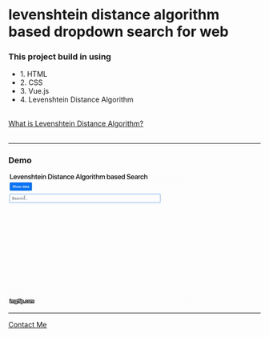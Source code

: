 # levenshtein distance algorithm based dropdown search for web
<h3>This project build in using</h3>
<ul>
    <li>1. HTML</li>
    <li>2. CSS</li>
    <li>3. Vue.js</li>
    <li>4. Levenshtein Distance Algorithm</li>
</ul>
<br/>
<a href="https://en.wikipedia.org/wiki/Levenshtein_distance">What is Levenshtein Distance Algorithm?</a>
<br/>
<br/>
<hr>
<h3>Demo</h3>
<img src="./src/gif/demo.gif"/>
<hr>
<a href = "mailto: achsuthan@icloud.com">Contact Me</a>
